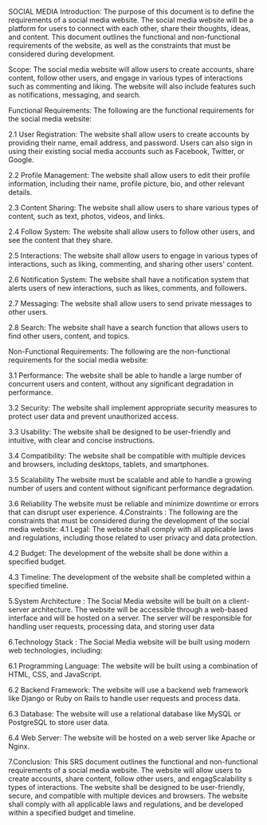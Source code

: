 SOCIAL MEDIA 
Introduction:
The purpose of this document is to define the requirements of a social media website. The social media website will be a platform for users to connect with each other, share their thoughts, ideas, and content. This document outlines the functional and non-functional requirements of the website, as well as the constraints that must be considered during development.

Scope:
The social media website will allow users to create accounts, share content, follow other users, and engage in various types of interactions such as commenting and liking. The website will also include features such as notifications, messaging, and search.

Functional Requirements:
The following are the functional requirements for the social media website:

2.1 User Registration:
The website shall allow users to create accounts by providing their name, email address, and password. Users can also sign in using their existing social media accounts such as Facebook, Twitter, or Google.

2.2 Profile Management:
The website shall allow users to edit their profile information, including their name, profile picture, bio, and other relevant details.

2.3 Content Sharing:
The website shall allow users to share various types of content, such as text, photos, videos, and links.

2.4 Follow System:
The website shall allow users to follow other users, and see the content that they share.

2.5 Interactions:
The website shall allow users to engage in various types of interactions, such as liking, commenting, and sharing other users' content.

2.6 Notification System:
The website shall have a notification system that alerts users of new interactions, such as likes, comments, and followers.

2.7 Messaging:
The website shall allow users to send private messages to other users.

2.8 Search:
The website shall have a search function that allows users to find other users, content, and topics.

Non-Functional Requirements:
The following are the non-functional requirements for the social media website:

3.1 Performance:
The website shall be able to handle a large number of concurrent users and content, without any significant degradation in performance.

3.2 Security:
The website shall implement appropriate security measures to protect user data and prevent unauthorized access.

3.3 Usability:
The website shall be designed to be user-friendly and intuitive, with clear and concise instructions.

3.4 Compatibility:
The website shall be compatible with multiple devices and browsers, including desktops, tablets, and smartphones.

3.5 Scalability
The website must be scalable and able to handle a growing number of users and content without significant performance degradation.

3.6 Reliability
The website must be reliable and minimize downtime or errors that can disrupt user experience.
4.Constraints :
The following are the constraints that must be considered during the development of the social media website:
4.1 Legal:
The website shall comply with all applicable laws and regulations, including those related to user privacy and data protection.

4.2 Budget:
The development of the website shall be done within a specified budget.

4.3 Timeline:
The development of the website shall be 
completed within a specified timeline.
 
5.System Architecture  :
The Social Media website will be built on a client-server architecture. The website will be accessible through a web-based interface and will be hosted on a server. The server will be responsible for handling user requests, processing data, and storing user data

6.Technology Stack  :
The Social Media website will be built using modern web technologies, including:

6.1 Programming Language: The website will be built using a combination of HTML, CSS, and JavaScript.

6.2 Backend Framework: The website will use a backend web framework like Django or Ruby on Rails to handle user requests and process data.

6.3 Database: The website will use a relational database like MySQL or PostgreSQL to store user data.

6.4 Web Server: The website will be hosted on a web server like Apache or Nginx.

7.Conclusion:
This SRS document outlines the functional and non-functional requirements of a social media website. The website will allow users to create accounts, share content, follow other users, and engagScalability s types of interactions. The website shall be designed to be user-friendly, secure, and compatible with multiple devices and browsers. The website shall comply with all applicable laws and regulations, and be developed within a specified budget and timeline.




